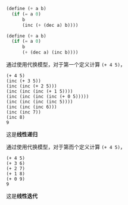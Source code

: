 ```scm
(define (+ a b)
  (if (= a 0)
      b
      (inc (+ (dec a) b))))

(define (+ a b)
  (if (= a 0)
      b
      (+ (dec a) (inc b))))
```

通过使用代换模型，对于第一个定义计算 `(+ 4 5)`，

```
(+ 4 5)
(inc (+ 3 5))
(inc (inc (+ 2 5)))
(inc (inc (inc (+ 1 5))))
(inc (inc (inc (inc (+ 0 5)))))
(inc (inc (inc (inc 5))))
(inc (inc (inc 6)))
(inc (inc 7))
(inc 8)
9
```

这是**线性递归**

通过使用代换模型，对于第而个定义计算 `(+ 4 5)`，

```
(+ 4 5)
(+ 3 6)
(+ 2 7)
(+ 1 8)
(+ 0 9)
9
```

这是**线性迭代**
